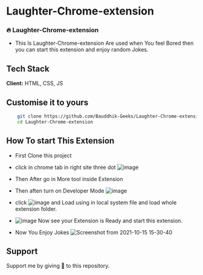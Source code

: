 # Laughter-Chrome-extension


### 🔥 Laughter-Chrome-extension

- This Is Laughter-Chrome-extension Are used when You feel Bored then you can start this extension and enjoy random Jokes.

## Tech Stack

**Client:** HTML, CSS, JS

## Customise it to yours

```bash
    git clone https://github.com/Bauddhik-Geeks/Laughter-Chrome-extension.git
    cd Laughter-Chrome-extension
```


## How To start This Extension
- First Clone this project
- click in chrome tab in right site three dot ![image](https://user-images.githubusercontent.com/62690629/137469305-5958b56f-5325-4646-8a5d-a54cae13f777.png)


- Then After go in More tool inside Extension
- Then aften turn on Developer Mode ![image](https://user-images.githubusercontent.com/62690629/137469541-371e5891-e56b-4bee-b38d-605a697863c6.png)


- click ![image](https://user-images.githubusercontent.com/62690629/137469637-779d113e-1506-4c01-a180-996100861975.png) and Load using in local system file and load whole extension folder.



- ![image](https://user-images.githubusercontent.com/62690629/137469852-418cace4-d991-4bb1-97a0-8acad75d2c63.png) Now see your Extension is Ready and start this extension.


- Now You Enjoy Jokes ![Screenshot from 2021-10-15 15-30-40](https://user-images.githubusercontent.com/62690629/137470303-87ef7220-ad0c-4efb-8df1-f0fa514bfa5b.png)


## Support

Support me by giving 🌟 to this repository.
